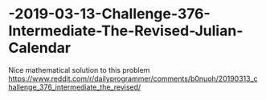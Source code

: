 # -2019-03-13-Challenge-376-Intermediate-The-Revised-Julian-Calendar
Nice mathematical solution to this problem 
https://www.reddit.com/r/dailyprogrammer/comments/b0nuoh/20190313_challenge_376_intermediate_the_revised/
